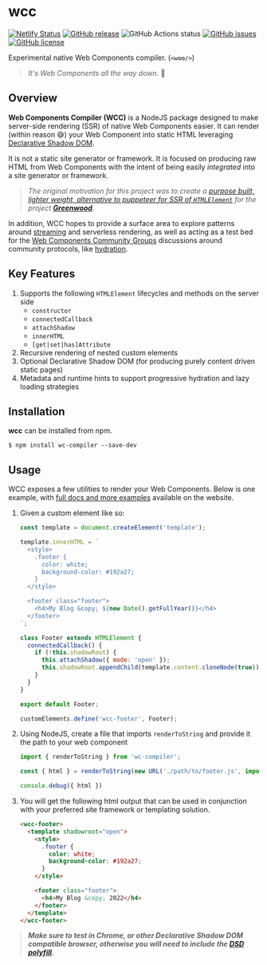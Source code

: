 # wcc

[![Netlify Status](https://api.netlify.com/api/v1/badges/e718eac2-b3bc-4986-8569-49706a430beb/deploy-status)](https://app.netlify.com/sites/merry-caramel-524e61/deploys)
[![GitHub release](https://img.shields.io/github/tag/thescientist13/wcc.svg)](https://github.com/thescientist13/wcc/tags)
![GitHub Actions status](https://github.com/thescientist13/wcc/workflows/Master%20Integration/badge.svg)
[![GitHub issues](https://img.shields.io/github/issues-pr-raw/thescientist13/wcc.svg)](https://github.com/thescientist13/wcc/issues)
[![GitHub license](https://img.shields.io/badge/license-MIT-blue.svg)](https://raw.githubusercontent.com/thescientist13/wcc/master/LICENSE.md)

Experimental native Web Components compiler. (`<w⚙️⚙️/>`)

> _It's Web Components all the way down._  🐢

## Overview

**Web Components Compiler (WCC)** is a NodeJS package designed to make server-side rendering (SSR) of native Web Components easier.  It can render (within reason 😅) your Web Component into static HTML leveraging [Declarative Shadow DOM](https://web.dev/declarative-shadow-dom/).

It is not a static site generator or framework.  It is focused on producing raw HTML from Web Components with the intent of being easily _integrated_ into a site generator or framework.  

> _The original motivation for this project was to create a [purpose built, lighter weight, alternative to puppeteer for SSR of `HTMLElement`](https://github.com/ProjectEvergreen/greenwood/issues/926) for the project [**Greenwood**](https://www.greenwoodjs.io/)._

In addition, WCC hopes to provide a surface area to explore patterns around [streaming](https://github.com/thescientist13/wcc/issues/5) and serverless rendering, as well as acting as a test bed for the [Web Components Community Groups](https://github.com/webcomponents-cg) discussions around community protocols, like [hydration](https://github.com/thescientist13/wcc/issues/3). 

## Key Features

1. Supports the following `HTMLElement` lifecycles and methods on the server side
    - `constructor`
    - `connectedCallback`
    - `attachShadow`
    - `innerHTML`
    - `[get|set|has]Attribute`
1. Recursive rendering of nested custom elements
1. Optional Declarative Shadow DOM (for producing purely content driven static pages)
1. Metadata and runtime hints to support progressive hydration and lazy loading strategies

## Installation

**wcc** can be installed from npm.

```shell
$ npm install wc-compiler --save-dev
```

## Usage

WCC exposes a few utilities to render your Web Components.  Below is one example, with [full docs and more examples](https://wcc.greenwoodjs.io) available on the website.

1. Given a custom element like so:
    ```js
    const template = document.createElement('template');

    template.innerHTML = `
      <style>
        .footer {
          color: white;
          background-color: #192a27;
        }
      </style>

      <footer class="footer">
        <h4>My Blog &copy; ${new Date().getFullYear()}</h4>
      </footer>
    `;

    class Footer extends HTMLElement {
      connectedCallback() {
        if (!this.shadowRoot) {
          this.attachShadow({ mode: 'open' });
          this.shadowRoot.appendChild(template.content.cloneNode(true));
        }
      }
    }

    export default Footer;

    customElements.define('wcc-footer', Footer);
    ```

1. Using NodeJS, create a file that imports `renderToString` and provide it the path to your web component
    ```js
    import { renderToString } from 'wc-compiler';

    const { html } = renderToString(new URL('./path/to/footer.js', import.meta.url));

    console.debug({ html })
    ```

1. You will get the following html output that can be used in conjunction with your preferred site framework or templating solution.
    ```html
    <wcc-footer>
      <template shadowroot="open">
        <style>
          .footer {
            color: white;
            background-color: #192a27;
          }
        </style>

        <footer class="footer">
          <h4>My Blog &copy; 2022</h4>
        </footer>
      </template>
    </wcc-footer>
    ```


> _**Make sure to test in Chrome, or other Declarative Shadow DOM compatible browser, otherwise you will need to include the [DSD polyfill](https://web.dev/declarative-shadow-dom/#polyfill).**_